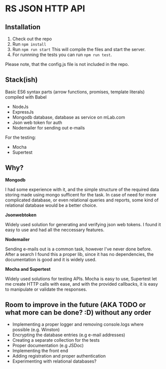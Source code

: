 # RS JSON HTTP API

## Installation

1. Check out the repo
2. Run `npm install`
3. Run `npm run start` This will compile the files and start the server.
4. For runnning the tests you can run `npm run test`.

Please note, that the config.js file is not included in the repo.

## Stack(ish)

Basic ES6 syntax parts (arrow functions, promises, template literals) compiled with Babel

- NodeJs
- ExpressJs
- Mongodb database, database as service on mLab.com
- Json web token for auth
- Nodemailer for sending out e-mails

For the testing:
- Mocha
- Supertest

## Why?
**Mongodb**

I had some experience with it, and the simple structure of the required data storing made using mongo sufficent for the task.
In case of need for more complicated database, or even relational queries and reports, some kind of relational database would be a better choice.


**Jsonwebtoken**

Widely used solution for generating and verifying json web tokens. I found it easy to use and had all the neccessary features.


**Nodemailer**

Sending e-mails out is a common task, however I've never done before. After a search I found this a proper lib, since it has no dependencies, the documentation is good and it is widely used.


**Mocha and Supertest**

Widely used solutions for testing APIs. Mocha is easy to use, Supertest let me create HTTP calls with ease, and with the provided callbacks, it is easy to manipulate or validate the responses.

## Room to improve in the future (AKA TODO or what more can be done? :D) without any order
- Implementing a proper logger and removing console.logs where possible (e.g. Winston)
- Encrypting the database entries (e.g e-mail addresses)
- Creating a separate collection for the tests
- Proper documentation (e.g JSDoc)
- Implementing the front end
- Adding registration and proper authentication
- Experimenting with relational databases?
